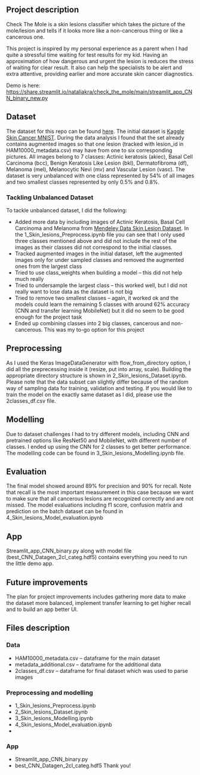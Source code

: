 ## Project description
Check The Mole is a skin lesions classifier which takes the picture of the mole/lesion and tells if it looks more like a non-cancerous thing or like a cancerous one. 

This project is inspired by my personal experience as a parent when I had quite a stressful time waiting for test results for my kid. Having an approximation of how dangerous and urgent the lesion is reduces the stress of waiting for clear result. It also can help the specialists to be alert and extra attentive, providing earlier and more accurate skin cancer diagnostics.

Demo is here: https://share.streamlit.io/nataliakra/check_the_mole/main/streamlit_app_CNN_binary_new.py
## Dataset
The dataset for this repo can be found [here](https://drive.google.com/file/d/1qQhg56kZ8Tqh4Cv0a7Tjvpnx6YcnOzPG/view?usp=sharing).
The initial dataset is [Kaggle Skin Cancer MNIST](https://www.kaggle.com/kmader/skin-cancer-mnist-ham10000). During the data analysis I found that the set already contains augmented images so that one lesion (tracked with lesion_id in HAM10000_metadata.csv) may have from one to six corresponding pictures. 
All images belong to 7 classes: Actinic keratosis (akiec), Basal Cell Carcinoma (bcc), Benign Keratosis Like Lesion (bkl), Dermatofibroma (df), Melanoma (mel), Melanocytic Nevi (mv) and Vascular Lesion (vasc). The dataset is very unbalanced with one class represented by 54% of all images and two smallest classes represented by only 0.5% and 0.8%.
### Tackling Unbalanced Dataset
To tackle unbalanced dataset, I did the following:
-	Added more data by including images of Actinic Keratosis, Basal Cell Carcinoma and Melanoma from [Mendeley Data Skin Lesion Dataset](https://data.mendeley.com/datasets/zr7vgbcyr2/1). In the 1_Skin_lesions_Preprocess.ipynb file you can see that I only used three classes mentioned above and did not include the rest of the images as their classes did not correspond to the initial classes.
-	Tracked augmented images in the initial dataset, left the augmented images only for under sampled classes and removed the augmented ones from the largest class
-	Tried to use class_weights when building a model – this did not help much really
-	Tried to undersample the largest class – this worked well, but I did not really want to lose data as the dataset is not big
-	Tried to remove two smallest classes – again, it worked ok and the models could learn the remaining 5 classes with around 62% accuracy (CNN and transfer learning MobileNet) but it did no seem to be good enough for the project task
-	Ended up combining classes into 2 big classes, cancerous and non-cancerous. This was my to-go option for this project
## Preprocessing
As I used the Keras ImageDataGenerator with flow_from_directory option, I did all the preprecessing inside it (resize, put into array, scale). Building the appropriate directory structure is shown in 2_Skin_lesions_Dataset.ipynb. 
Please note that the data subset can slightly differ because of the random way of sampling data for training, validation and testing. If you would like to train the  model on the exactly same dataset as I did, please use the 2classes_df.csv file. 

## Modelling
Due to dataset challenges I had to try different models, including CNN and pretrained options like ResNet50 and MobileNet, with different number of classes. I ended up using the CNN for 2 classes to get better performance. The modelling code can be found in 3_Skin_lesions_Modelling.ipynb file. 
## Evaluation
The final model showed around 89% for precision and 90% for recall. Note that recall is the most important measurement in this case because we want to make sure that all cancerous lesions are recognized correctly and are not missed. The model evaluations including f1 score, confusion matrix and prediction on the batch dataset can be found in 4_Skin_lesions_Model_evaluation.ipynb
## App
Streamlit_app_CNN_binary.py along with model file (best_CNN_Datagen_2cl_categ.hdf5) contains everything you need to run the little demo app.
## Future improvements
The plan for project improvements includes gathering more data to make the dataset more balanced, implement transfer learning to get higher recall and to build an app better UI.
## Files description
### Data
-	HAM10000_metadata.csv – dataframe for the main dataset
-	metadata_additional.csv – dataframe for the additional data
-	2classes_df.csv – dataframe for final dataset which was used to parse images
### Preprocessing and modelling
-	1_Skin_lesions_Preprocess.ipynb
-	2_Skin_lesions_Dataset.ipynb
-	3_Skin_lesions_Modelling.ipynb
-	4_Skin_lesions_Model_evaluation.ipynb
-	
### App
-	Streamlit_app_CNN_binary.py
-	best_CNN_Datagen_2cl_categ.hdf5
Thank you!
 

